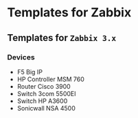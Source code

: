 # Templates for Zabbix

## Templates for `Zabbix 3.x`

### Devices

* F5 Big IP
* HP Controller MSM 760
* Router Cisco 3900
* Switch 3com 5500EI 
* Switch HP A3600
* Sonicwall NSA 4500





